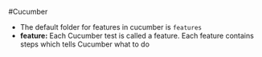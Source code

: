 #Cucumber

- The default folder for features in cucumber is `features`
- __feature:__ Each Cucumber test is called a feature. Each feature contains steps which tells Cucumber what to do
